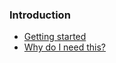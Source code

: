 ### Introduction

* [Getting started](getting-started.md)
* [Why do I need this?](why-do-i-need-this.md)